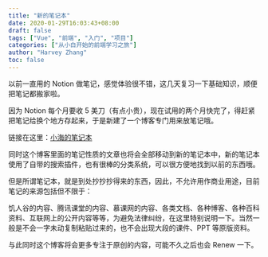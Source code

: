 ```yaml
---
title: "新的笔记本"
date: 2020-01-29T16:03:43+08:00
draft: false
tags: ["Vue", "前端", "入门", "项目"]
categories: ["从小白开始的前端学习之旅"]
author: "Harvey Zhang"
toc: false
---
```


以前一直用的 Notion 做笔记，感觉体验很不错，这几天复习一下基础知识，顺便把笔记都搬家啦。

<!--more-->

因为 Notion 每个月要收 5 美刀（有点小贵），现在试用的两个月快完了，得赶紧把笔记给换个地方存起来，于是新建了一个博客专门用来放笔记哦。

链接在这里：[小海的笔记本](https://hais-teatime.com/hais-notebook/)

同时这个博客里面的笔记性质的文章也将会全部移动到新的笔记本中，新的笔记本使用了自带的搜索插件，也有很棒的分类系统，可以很方便地找到以前的东西哦。

但是所谓笔记本，就是到处抄抄抄得来的东西，因此，不允许用作商业用途，目前笔记的来源包括但不限于：

饥人谷的内容、腾讯课堂的内容、慕课网的内容、各类文档、各种博客、各种百科资料、互联网上的公开内容等等，为避免法律纠纷，在这里特别说明一下。当然一般是不会一字未动复制粘贴过来的，也不会出现大段的课件、PPT 等原版资料。

与此同时这个博客将会更多专注于原创的内容，可能不久之后也会 Renew 一下。